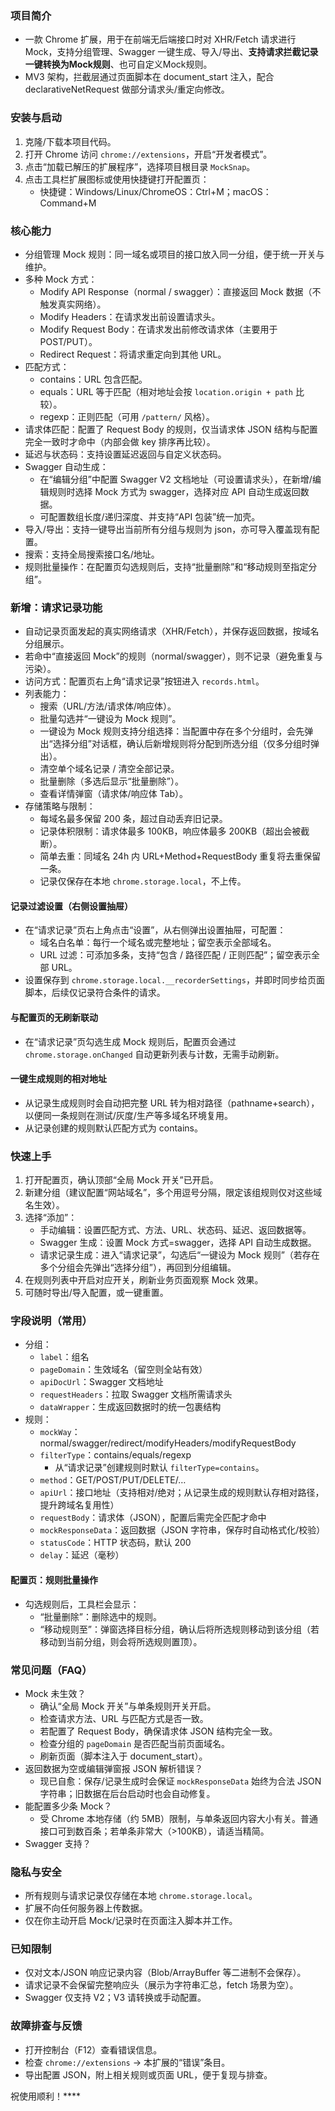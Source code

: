 ### 项目简介

- 一款 Chrome 扩展，用于在前端无后端接口时对 XHR/Fetch 请求进行 Mock，支持分组管理、Swagger 一键生成、导入/导出、**支持请求拦截记录一键转换为Mock规则**、也可自定义Mock规则。
- MV3 架构，拦截层通过页面脚本在 document_start 注入，配合 declarativeNetRequest 做部分请求头/重定向修改。

### 安装与启动

1. 克隆/下载本项目代码。
2. 打开 Chrome 访问 `chrome://extensions`，开启“开发者模式”。
3. 点击“加载已解压的扩展程序”，选择项目根目录 `MockSnap`。
4. 点击工具栏扩展图标或使用快捷键打开配置页：
   - 快捷键：Windows/Linux/ChromeOS：Ctrl+M；macOS：Command+M

### 核心能力

- 分组管理 Mock 规则：同一域名或项目的接口放入同一分组，便于统一开关与维护。
- 多种 Mock 方式：
  - Modify API Response（normal / swagger）：直接返回 Mock 数据（不触发真实网络）。
  - Modify Headers：在请求发出前设置请求头。
  - Modify Request Body：在请求发出前修改请求体（主要用于 POST/PUT）。
  - Redirect Request：将请求重定向到其他 URL。
- 匹配方式：
  - contains：URL 包含匹配。
  - equals：URL 等于匹配（相对地址会按 `location.origin + path` 比较）。
  - regexp：正则匹配（可用 `/pattern/` 风格）。
- 请求体匹配：配置了 Request Body 的规则，仅当请求体 JSON 结构与配置完全一致时才命中（内部会做 key 排序再比较）。
- 延迟与状态码：支持设置延迟返回与自定义状态码。
- Swagger 自动生成：
  - 在“编辑分组”中配置 Swagger V2 文档地址（可设置请求头），在新增/编辑规则时选择 Mock 方式为 swagger，选择对应 API 自动生成返回数据。
  - 可配置数组长度/递归深度、并支持“API 包装”统一加壳。
- 导入/导出：支持一键导出当前所有分组与规则为 json，亦可导入覆盖现有配置。
- 搜索：支持全局搜索接口名/地址。
- 规则批量操作：在配置页勾选规则后，支持“批量删除”和“移动规则至指定分组”。

### 新增：请求记录功能

- 自动记录页面发起的真实网络请求（XHR/Fetch），并保存返回数据，按域名分组展示。
- 若命中“直接返回 Mock”的规则（normal/swagger），则不记录（避免重复与污染）。
- 访问方式：配置页右上角“请求记录”按钮进入 `records.html`。
- 列表能力：
  - 搜索（URL/方法/请求体/响应体）。
  - 批量勾选并“一键设为 Mock 规则”。
  - 一键设为 Mock 规则支持分组选择：当配置中存在多个分组时，会先弹出“选择分组”对话框，确认后新增规则将分配到所选分组（仅多分组时弹出）。
  - 清空单个域名记录 / 清空全部记录。
  - 批量删除（多选后显示“批量删除”）。
  - 查看详情弹窗（请求体/响应体 Tab）。
- 存储策略与限制：
  - 每域名最多保留 200 条，超过自动丢弃旧记录。
  - 记录体积限制：请求体最多 100KB，响应体最多 200KB（超出会被截断）。
  - 简单去重：同域名 24h 内 URL+Method+RequestBody 重复将去重保留一条。
  - 记录仅保存在本地 `chrome.storage.local`，不上传。

#### 记录过滤设置（右侧设置抽屉）

- 在“请求记录”页右上角点击“设置”，从右侧弹出设置抽屉，可配置：
  - 域名白名单：每行一个域名或完整地址；留空表示全部域名。
  - URL 过滤：可添加多条，支持“包含 / 路径匹配 / 正则匹配”；留空表示全部 URL。
- 设置保存到 `chrome.storage.local.__recorderSettings`，并即时同步给页面脚本，后续仅记录符合条件的请求。

#### 与配置页的无刷新联动

- 在“请求记录”页勾选生成 Mock 规则后，配置页会通过 `chrome.storage.onChanged` 自动更新列表与计数，无需手动刷新。

#### 一键生成规则的相对地址

- 从记录生成规则时会自动把完整 URL 转为相对路径（pathname+search），以便同一条规则在测试/灰度/生产等多域名环境复用。
- 从记录创建的规则默认匹配方式为 contains。

### 快速上手

1. 打开配置页，确认顶部“全局 Mock 开关”已开启。
2. 新建分组（建议配置“网站域名”，多个用逗号分隔，限定该组规则仅对这些域名生效）。
3. 选择“添加”：
   - 手动编辑：设置匹配方式、方法、URL、状态码、延迟、返回数据等。
   - Swagger 生成：设置 Mock 方式=swagger，选择 API 自动生成数据。
   - 请求记录生成：进入“请求记录”，勾选后“一键设为 Mock 规则”（若存在多个分组会先弹出“选择分组”），再回到分组编辑。
4. 在规则列表中开启对应开关，刷新业务页面观察 Mock 效果。
5. 可随时导出/导入配置，或一键重置。

### 字段说明（常用）

- 分组：
  - `label`：组名
  - `pageDomain`：生效域名（留空则全站有效）
  - `apiDocUrl`：Swagger 文档地址
  - `requestHeaders`：拉取 Swagger 文档所需请求头
  - `dataWrapper`：生成返回数据时的统一包裹结构
- 规则：
  - `mockWay`：normal/swagger/redirect/modifyHeaders/modifyRequestBody
  - `filterType`：contains/equals/regexp
    - 从“请求记录”创建规则时默认 `filterType=contains`。
  - `method`：GET/POST/PUT/DELETE/…
  - `apiUrl`：接口地址（支持相对/绝对；从记录生成的规则默认存相对路径，提升跨域名复用性）
  - `requestBody`：请求体（JSON），配置后需完全匹配才命中
  - `mockResponseData`：返回数据（JSON 字符串，保存时自动格式化/校验）
  - `statusCode`：HTTP 状态码，默认 200
  - `delay`：延迟（毫秒）

#### 配置页：规则批量操作

- 勾选规则后，工具栏会显示：
  - “批量删除”：删除选中的规则。
  - “移动规则至”：弹窗选择目标分组，确认后将所选规则移动到该分组（若移动到当前分组，则会将所选规则置顶）。

### 常见问题（FAQ）

- Mock 未生效？
  - 确认“全局 Mock 开关”与单条规则开关开启。
  - 检查请求方法、URL 与匹配方式是否一致。
  - 若配置了 Request Body，确保请求体 JSON 结构完全一致。
  - 检查分组的 `pageDomain` 是否匹配当前页面域名。
  - 刷新页面（脚本注入于 document_start）。
- 返回数据为空或编辑弹窗报 JSON 解析错误？
  - 现已自愈：保存/记录生成时会保证 `mockResponseData` 始终为合法 JSON 字符串；旧数据在后台启动时也会自动修复。
- 能配置多少条 Mock？
  - 受 Chrome 本地存储（约 5MB）限制，与单条返回内容大小有关。普通接口可到数百条；若单条非常大（>100KB），请适当精简。
- Swagger 支持？

### 隐私与安全

- 所有规则与请求记录仅存储在本地 `chrome.storage.local`。
- 扩展不向任何服务器上传数据。
- 仅在你主动开启 Mock/记录时在页面注入脚本并工作。

### 已知限制

- 仅对文本/JSON 响应记录内容（Blob/ArrayBuffer 等二进制不会保存）。
- 请求记录不会保留完整响应头（展示为字符串汇总，fetch 场景为空）。
- Swagger 仅支持 V2；V3 请转换或手动配置。

### 故障排查与反馈

- 打开控制台（F12）查看错误信息。
- 检查 `chrome://extensions` → 本扩展的“错误”条目。
- 导出配置 JSON，附上相关规则或页面 URL，便于复现与排查。

祝使用顺利！****
